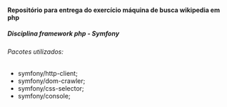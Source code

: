 #### Repositório para entrega do exercício máquina de busca wikipedia em php
##### Disciplina framework php - Symfony

###### Pacotes utilizados:
- symfony/http-client;
- symfony/dom-crawler;
- symfony/css-selector;
- symfony/console;